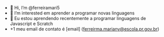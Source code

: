 - 👋 Hi, I’m @ferreiramari5
- 👀 I’m interested  em aprender a programar novas linguagens
- 🌱 Eu estou aprendendo recentemente a programar linguagens de Javascript e Scratch
- +1 meu email de contato é [email] (ferreirma.mariany@escola.pr.gov.br)
<!---
ferreiramari5/ferreiramari5 is a ✨ special ✨ repository because its `README.md` (this file) appears on your GitHub profile.
You can click the Preview link to take a look at your changes.
--->
